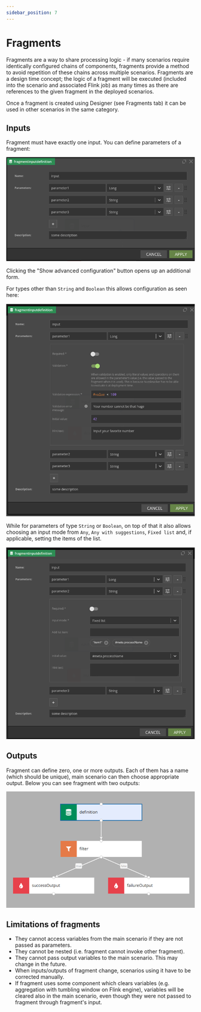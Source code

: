 ```yaml
---
sidebar_position: 7
---
```


# Fragments

Fragments are a way to share processing logic - if many scenarios require identically configured chains of components, fragments provide a method to avoid repetition of these chains across multiple scenarios. Fragments are a design time concept; the logic of a fragment will be executed (included into the scenario and associated Flink job) as many times as there are references to the given fragment in the deployed scenarios.

Once a fragment is created using Designer (see Fragments tab) it can be used in other scenarios in the same category.

## Inputs
Fragment must have exactly one input. You can define parameters of a fragment:

![fragment input_base](img/fragment_input_simple.png)

Clicking the "Show advanced configuration" button opens up an additional form.

For types other than `String` and `Boolean` this allows configuration as seen here:

![fragment input](img/fragment_input_advanced_Long.png)

While for parameters of type `String` or `Boolean`, on top of that it also allows choosing an input mode from `Any`, `Any with suggestions`, `Fixed list` and, if applicable, setting the items of the list.

![fragment input](img/fragment_input_advanced_String.png)

## Outputs
Fragment can define zero, one or more outputs. Each of them has a name (which should be unique), main scenario can then choose appropriate output. Below you can see fragment with two outputs:

![fragment output](img/fragment_output.png)

## Limitations of fragments
- They cannot access variables from the main scenario if they are not passed as parameters.
- They cannot be nested (i.e. fragment cannot invoke other fragment).
- They cannot pass output variables to the main scenario. This may change in the future.
- When inputs/outputs of fragment change, scenarios using it have to be corrected manually.
- If fragment uses some component which clears variables (e.g. aggregation with tumbling window on Flink engine), variables will be cleared also in the main scenario, even though they were not passed to fragment through fragment's input.

